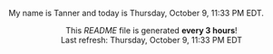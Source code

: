 My name is Tanner and today is Thursday, October 9, 11:33 PM EDT.

<p align="center">This <i>README</i> file is generated <b>every 3 hours</b>!</br>Last refresh: Thursday, October 9, 11:33 PM EDT<br /></p>
